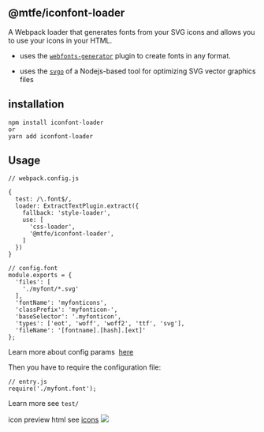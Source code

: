 ## @mtfe/iconfont-loader

A Webpack loader that generates fonts from your SVG icons and allows you to use your icons in your HTML.

- uses the [`webfonts-generator`](https://github.com/sunflowerdeath/webfonts-generator) plugin to create fonts in any format.

- uses the [`svgo`](https://github.com/svg/svgo)  of a Nodejs-based tool  for optimizing SVG vector graphics files

## installation

```
npm install iconfont-loader
or
yarn add iconfont-loader
```

## Usage

```
// webpack.config.js

{
  test: /\.font$/,
  loader: ExtractTextPlugin.extract({
    fallback: 'style-loader',
    use: [
      'css-loader',
      '@mtfe/iconfont-loader',
    ]
  })
}
```

```
// config.font
module.exports = {
  'files': [
    './myfont/*.svg'
  ],
  'fontName': 'myfonticons',
  'classPrefix': 'myfonticon-',
  'baseSelector': '.myfonticon',
  'types': ['eot', 'woff', 'woff2', 'ttf', 'svg'],
  'fileName': '[fontname].[hash].[ext]'
};
```

Learn more about config params  [here](https://github.com/sunflowerdeath/webfonts-generator)

Then you have to require the configuration file: 

```
// entry.js
require('./myfont.font');
```

Learn more see `test/`

icon preview html see [icons](http://msstest.sankuai.com/v1/mss_a9a6b4a841754c948f210c687fab126a/mtfe-bbia/ecom-icons.html)
![](http://msstest.sankuai.com/v1/mss_a9a6b4a841754c948f210c687fab126a/mtfe-bbia/icon-preview.jpg)

